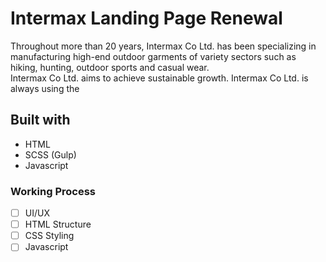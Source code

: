 # Intermax Landing Page Renewal
Throughout more than 20 years, Intermax Co Ltd. has been specializing in manufacturing high-end outdoor garments of variety sectors such as hiking, hunting, outdoor sports and casual wear. 
<br>
Intermax Co Ltd. aims to achieve sustainable growth. Intermax Co Ltd. is always using the 

## Built with 
- HTML
- SCSS (Gulp)
- Javascript 

### Working Process
- [ ] UI/UX 
- [ ] HTML Structure
- [ ] CSS Styling 
- [ ] Javascript 